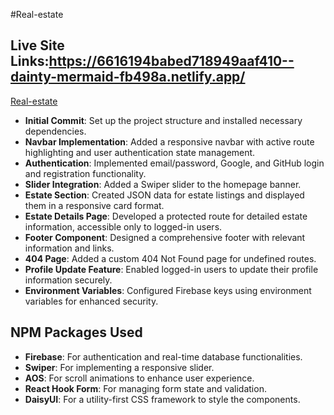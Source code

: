 #Real-estate

## Live Site Links:https://6616194babed718949aaf410--dainty-mermaid-fb498a.netlify.app/
[Real-estate]()

- **Initial Commit**: Set up the project structure and installed necessary dependencies.
- **Navbar Implementation**: Added a responsive navbar with active route highlighting and user authentication state management.
- **Authentication**: Implemented email/password, Google, and GitHub login and registration functionality.
- **Slider Integration**: Added a Swiper slider to the homepage banner.
- **Estate Section**: Created JSON data for estate listings and displayed them in a responsive card format.
- **Estate Details Page**: Developed a protected route for detailed estate information, accessible only to logged-in users.
- **Footer Component**: Designed a comprehensive footer with relevant information and links.
- **404 Page**: Added a custom 404 Not Found page for undefined routes.
- **Profile Update Feature**: Enabled logged-in users to update their profile information securely.
- **Environment Variables**: Configured Firebase keys using environment variables for enhanced security.

## NPM Packages Used

- **Firebase**: For authentication and real-time database functionalities.
- **Swiper**: For implementing a responsive slider.
- **AOS**: For scroll animations to enhance user experience.
- **React Hook Form**: For managing form state and validation.
- **DaisyUI**: For a utility-first CSS framework to style the components.
